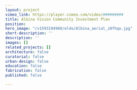 ```yaml
---
layout: project
vimeo_link: https://player.vimeo.com/video/#########
title: Albina Vision Community Investment Plan
position: 
hero_image: "/v1593194960/eldo/Albina_aerial_z8fhqo.jpg"
short-description: ''
description: ''
images: []
related_projects: []
architecture: false
curatorial: false
urban-design: false
education: false
fabrication: false
published: false

---
```

